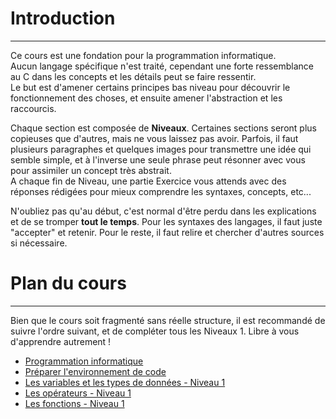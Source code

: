# Introduction
---
Ce cours est une fondation pour la programmation informatique.\
Aucun langage spécifique n'est traité, cependant une forte ressemblance au C dans les concepts et les détails peut se faire ressentir.\
Le but est d'amener certains principes bas niveau pour découvrir le fonctionnement des choses, et ensuite amener l'abstraction et les raccourcis.

Chaque section est composée de **Niveaux**. Certaines sections seront plus copieuses que d'autres, mais ne vous laissez pas avoir. Parfois, il faut plusieurs paragraphes et quelques images pour transmettre une idée qui semble simple, et à l'inverse une seule phrase peut résonner avec vous pour assimiler un concept très abstrait.\
A chaque fin de Niveau, une partie Exercice vous attends avec des réponses rédigées pour mieux comprendre les syntaxes, concepts, etc...

N'oubliez pas qu'au début, c'est normal d'être perdu dans les explications et de se tromper **tout le temps**. Pour les syntaxes des langages, il faut juste "accepter" et retenir. Pour le reste, il faut relire et chercher d'autres sources si nécessaire.

# Plan du cours
---
 Bien que le cours soit fragmenté sans réelle structure, il est recommandé de suivre l'ordre suivant, et de compléter tous les Niveaux 1. Libre à vous d'apprendre autrement !
 - [Programmation informatique](./COURS_programmation.md)
 - [Préparer l'environnement de code](./GUIDE_setup.md)
 - [Les variables et les types de données - Niveau 1](./variables_datatypes/COURS_variables_lvl_1.md)
 - [Les opérateurs - Niveau 1](./operateurs/COURS_operateurs_lvl_1.md)
 - [Les fonctions - Niveau 1](./fonctions/COURS_fonctions_lvl_1.md)
